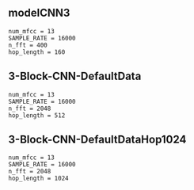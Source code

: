 ## modelCNN3

    num_mfcc = 13
    SAMPLE_RATE = 16000
    n_fft = 400
    hop_length = 160

## 3-Block-CNN-DefaultData

    num_mfcc = 13
    SAMPLE_RATE = 16000
    n_fft = 2048
    hop_length = 512

## 3-Block-CNN-DefaultDataHop1024

    num_mfcc = 13
    SAMPLE_RATE = 16000
    n_fft = 2048
    hop_length = 1024
